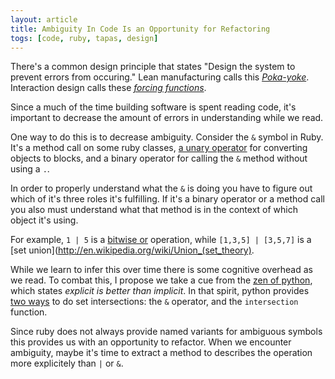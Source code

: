 ```yaml
---
layout: article
title: Ambiguity In Code Is an Opportunity for Refactoring
togs: [code, ruby, tapas, design]
---
```


There's a common design principle that states "Design the system to prevent
errors from occuring." Lean manufacturing calls this
*[Poka-yoke](http://en.wikipedia.org/wiki/Poka-yoke)*. Interaction design calls
these *[forcing
functions](http://www.interaction-design.org/encyclopedia/forcing_functions.html)*.

Since a much of the time building software is spent reading code, it's
important to decrease the amount of errors in understanding while we read.

One way to do this is to decrease ambiguity. Consider the `&` symbol in Ruby.
It's a method call on some ruby classes, [a unary
operator](/musings/the-ruby-&-symbol/) for converting objects to blocks, and a
binary operator for calling the `&` method without using a `.`.

In order to properly understand what the `&` is doing you have to figure out
which of it's three roles it's fulfilling. If it's a binary operator or a method
call you also must understand what that method is in the context of which object
it's using.

For example, `1 | 5` is a [bitwise
or](http://en.wikipedia.org/wiki/Bitwise_operation#OR) operation, while `[1,3,5]
| [3,5,7]` is a [set union](http://en.wikipedia.org/wiki/Union_(set_theory).

While we learn to infer this over time there is some cognitive overhead as we
read. To combat this, I propose we take a cue from the [zen of
python](http://www.python.org/dev/peps/pep-0020/), which states _explicit is
better than implicit_. In that spirit, python provides [two
ways](http://docs.python.org/2/library/stdtypes.html#set.intersection) to do set
intersections: the `&` operator, and the `intersection` function.

Since ruby does not always provide named variants for ambiguous symbols this
provides us with an opportunity to refactor. When we encounter ambiguity, maybe
it's time to extract a method to describes the operation more explicitely than
`|` or `&`.
